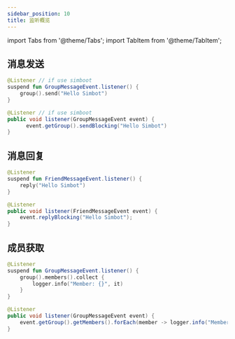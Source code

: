 ```yaml
---
sidebar_position: 10
title: 监听概览
---
```



import Tabs from '@theme/Tabs'; 
import TabItem from '@theme/TabItem';


## 消息发送
<Tabs groupId="code">
<TabItem value="Kotlin" default attributes={{'data-value': `Kotlin`}}>

```kotlin title="ExampleListener.kt"
@Listener // if use simboot
suspend fun GroupMessageEvent.listener() {
    group().send("Hello Simbot")
}
```

</TabItem>
<TabItem value="Java" attributes={{'data-value': `Java`}}>

```java title="ExampleListener.java"
@Listener // if use simboot
public void listener(GroupMessageEvent event) {
 	  event.getGroup().sendBlocking("Hello Simbot")
}
```

</TabItem>
</Tabs>

## 消息回复
<Tabs groupId="code">
<TabItem value="Kotlin" default attributes={{'data-value': `Kotlin`}}>

```kotlin title="ExampleListener.kt"
@Listener
suspend fun FriendMessageEvent.listener() {
    reply("Hello Simbot")
}
```

</TabItem>
<TabItem value="Java" attributes={{'data-value': `Java`}}>

```java title="ExampleListener.java"
@Listener
public void listener(FriendMessageEvent event) {
    event.replyBlocking("Hello Simbot");
}
```

</TabItem>
</Tabs>


## 成员获取
<Tabs groupId="code">
<TabItem value="Kotlin" default attributes={{'data-value': `Kotlin`}}>

```kotlin title="ExampleListener.kt"
@Listener
suspend fun GroupMessageEvent.listener() {
    group().members().collect {
        logger.info("Member: {}", it)
    }
}
```

</TabItem>
<TabItem value="Java" attributes={{'data-value': `Java`}}>

```java title="ExampleListener.java"
@Listener
public void listener(GroupMessageEvent event) {
    event.getGroup().getMembers().forEach(member -> logger.info("Member: {}", member));
}
```

</TabItem>
</Tabs>


